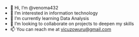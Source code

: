 - 👋 Hi, I’m @venoma432
- 👀 I’m interested in information technology 
- 🌱 I’m currently learning Data Analysis 
- 💞️ I’m looking to collaborate on projects to deepen my skills 
- 📫 You can reach me at vicuzowuru@gmail.com 

<!---
venoma432/venoma432 is a ✨ special ✨ repository because its `README.md` (this file) appears on your GitHub profile.
You can click the Preview link to take a look at your changes.
--->

